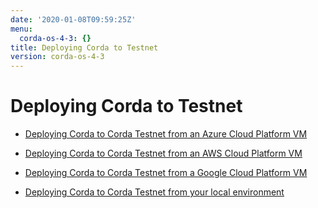 ```yaml
---
date: '2020-01-08T09:59:25Z'
menu:
  corda-os-4-3: {}
title: Deploying Corda to Testnet
version: corda-os-4-3
---
```



# Deploying Corda to Testnet


* [Deploying Corda to Corda Testnet from an Azure Cloud Platform VM](azure-vm-explore.md)

* [Deploying Corda to Corda Testnet from an AWS Cloud Platform VM](aws-vm-explore.md)

* [Deploying Corda to Corda Testnet from a Google Cloud Platform VM](gcp-vm.md)

* [Deploying Corda to Corda Testnet from your local environment](deploy-locally.md)



